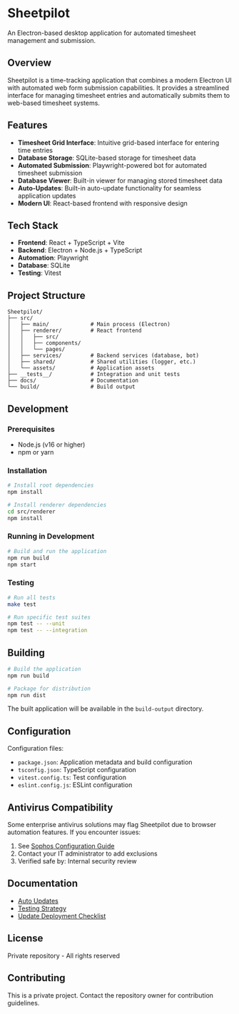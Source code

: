 # Sheetpilot

An Electron-based desktop application for automated timesheet management and submission.

## Overview

Sheetpilot is a time-tracking application that combines a modern Electron UI with automated web form submission capabilities. It provides a streamlined interface for managing timesheet entries and automatically submits them to web-based timesheet systems.

## Features

- **Timesheet Grid Interface**: Intuitive grid-based interface for entering time entries
- **Database Storage**: SQLite-based storage for timesheet data
- **Automated Submission**: Playwright-powered bot for automated timesheet submission
- **Database Viewer**: Built-in viewer for managing stored timesheet data
- **Auto-Updates**: Built-in auto-update functionality for seamless application updates
- **Modern UI**: React-based frontend with responsive design

## Tech Stack

- **Frontend**: React + TypeScript + Vite
- **Backend**: Electron + Node.js + TypeScript
- **Automation**: Playwright
- **Database**: SQLite
- **Testing**: Vitest

## Project Structure

```
Sheetpilot/
├── src/
│   ├── main/             # Main process (Electron)
│   ├── renderer/         # React frontend
│   │   ├── src/
│   │   ├── components/
│   │   └── pages/
│   ├── services/         # Backend services (database, bot)
│   ├── shared/           # Shared utilities (logger, etc.)
│   └── assets/           # Application assets
├── __tests__/            # Integration and unit tests
├── docs/                 # Documentation
└── build/                # Build output
```

## Development

### Prerequisites

- Node.js (v16 or higher)
- npm or yarn

### Installation

```bash
# Install root dependencies
npm install

# Install renderer dependencies
cd src/renderer
npm install
```

### Running in Development

```bash
# Build and run the application
npm run build
npm start
```

### Testing

```bash
# Run all tests
make test

# Run specific test suites
npm test -- --unit
npm test -- --integration
```

## Building

```bash
# Build the application
npm run build

# Package for distribution
npm run dist
```

The built application will be available in the `build-output` directory.

## Configuration

Configuration files:
- `package.json`: Application metadata and build configuration
- `tsconfig.json`: TypeScript configuration
- `vitest.config.ts`: Test configuration
- `eslint.config.js`: ESLint configuration

## Antivirus Compatibility

Some enterprise antivirus solutions may flag Sheetpilot due to browser automation features. If you encounter issues:

1. See [Sophos Configuration Guide](docs/SOPHOS_CONFIGURATION.md)
2. Contact your IT administrator to add exclusions
3. Verified safe by: Internal security review

## Documentation

- [Auto Updates](docs/AUTO_UPDATES.md)
- [Testing Strategy](docs/TESTING_STRATEGY.md)
- [Update Deployment Checklist](docs/UPDATE_DEPLOYMENT_CHECKLIST.md)

## License

Private repository - All rights reserved

## Contributing

This is a private project. Contact the repository owner for contribution guidelines.

